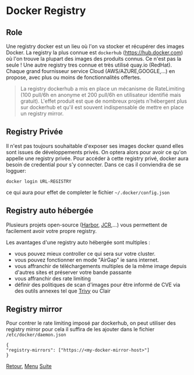 # Docker Registry
## Role
Une registry docker est un lieu où l'on va stocker et récupérer des images Docker.
La registry la plus connue est `dockerhub` (https://hub.docker.com) où l'on trouve la plupart des images des produits connus.
Ce n'est pas la seule ! Une autre registry tres connue et très utilisé quay.io (RedHat). Chaque grand fournisseur service Cloud (AWS/AZURE,GOOGLE,...) en propose, avec plus ou moins de fonctionnalités offertes.
> La registry dockerhub a mis en place un mécanisme de RateLimiting 
> (100 pull/6h en anonyme et 200 pull/6h en utilisateur identifié mais gratuit).
> L'effet produit est que de nombreux projets n'hébergent plus sur dockerhub et qu'il est souvent
> indispensable de mettre en place un registry mirror. 
## Registry Privée
Il n'est pas toujours souhaitable d'exposer ses images docker quand elles sont issues de développements privés. On optera alors pour avoir ce qu'on appelle une registry privée.
Pour accéder à cette registry privé, docker aura besoin de credential pour s'y connecter. 
Dans ce cas il conviendra de se logguer:
```
docker login URL-REGISTRY
```
ce qui aura pour effet de completer le fichier `~/.docker/config.json` 

## Registry auto hébergée
Plusieurs projets open-source ([Harbor](../Tools/Harbor.md), [JCR](../Tools/Artifactory.md),...) vous permettent de facilement avoir votre propre registry. 

Les avantages d'une registry auto hébergée sont multiples :
- vous pouvez mieux controller ce qui sera sur votre cluster. 
- vous pouvez fonctionner en mode "AirGap" ie sans internet.
- vous affranchir de téléchargements multiples de la même image depuis d'autres sites et préserver votre bande passante
- vous affranchir des rate limiting
- définir des politiques de scan d'images pour être informé de CVE via des outils annexes tel que [Trivy](../Tools/Trivy.md) ou Clair
## Registry mirror
Pour contrer le rate limiting imposé par dockerhub, on peut utiliser des registry mirror pour cela il suffira de les ajouter dans le fichier `/etc/docker/daemon.json`
```
{
"registry-mirrors": ["https://<my-docker-mirror-host>"]
}
```

[Retour](https://obeyler.github.io/Formation-K8S/Chapitres/DockerCommand.html), [Menu](https://obeyler.github.io/Formation-K8S/) [Suite](https://obeyler.github.io/Formation-K8S/Chapitres/DockerForceFaiblesse.html) 
